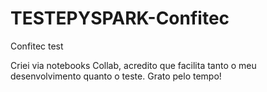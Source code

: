 # TESTEPYSPARK-Confitec
Confitec test

Criei via notebooks Collab, acredito que facilita tanto o meu desenvolvimento quanto o teste. Grato pelo tempo!
